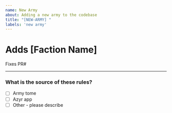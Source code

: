```yaml
---
name: New Army
about: Adding a new army to the codebase
title: "[NEW-ARMY] "
labels: 'new army'
---
```


# Adds [Faction Name]

Fixes PR#

---

### What is the source of these rules?

- [ ] Army tome
- [ ] Azyr app
- [ ] Other - please describe